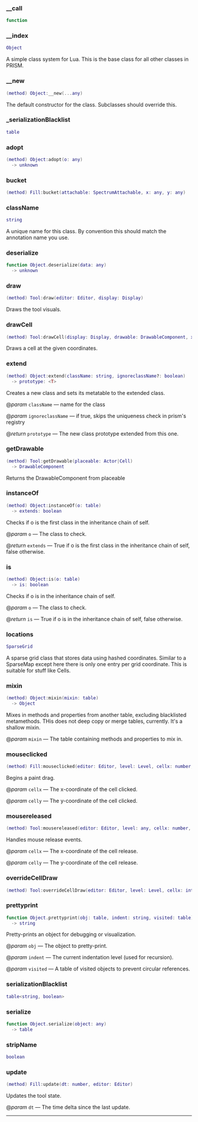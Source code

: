 
### __call


```lua
function
```

### __index


```lua
Object
```

 A simple class system for Lua. This is the base class for all other classes in PRISM.

### __new


```lua
(method) Object:__new(...any)
```

 The default constructor for the class. Subclasses should override this.

### _serializationBlacklist


```lua
table
```

### adopt


```lua
(method) Object:adopt(o: any)
  -> unknown
```

### bucket


```lua
(method) Fill:bucket(attachable: SpectrumAttachable, x: any, y: any)
```

### className


```lua
string
```

A unique name for this class. By convention this should match the annotation name you use.

### deserialize


```lua
function Object.deserialize(data: any)
  -> unknown
```

### draw


```lua
(method) Tool:draw(editor: Editor, display: Display)
```

Draws the tool visuals.

### drawCell


```lua
(method) Tool:drawCell(display: Display, drawable: DrawableComponent, x: number, y: number)
```

Draws a cell at the given coordinates.

### extend


```lua
(method) Object:extend(className: string, ignoreclassName?: boolean)
  -> prototype: <T>
```

 Creates a new class and sets its metatable to the extended class.

@*param* `className` — name for the class

@*param* `ignoreclassName` — if true, skips the uniqueness check in prism's registry

@*return* `prototype` — The new class prototype extended from this one.

### getDrawable


```lua
(method) Tool:getDrawable(placeable: Actor|Cell)
  -> DrawableComponent
```

Returns the DrawableComponent from placeable

### instanceOf


```lua
(method) Object:instanceOf(o: table)
  -> extends: boolean
```

 Checks if o is the first class in the inheritance chain of self.

@*param* `o` — The class to check.

@*return* `extends` — True if o is the first class in the inheritance chain of self, false otherwise.

### is


```lua
(method) Object:is(o: table)
  -> is: boolean
```

 Checks if o is in the inheritance chain of self.

@*param* `o` — The class to check.

@*return* `is` — True if o is in the inheritance chain of self, false otherwise.

### locations


```lua
SparseGrid
```

 A sparse grid class that stores data using hashed coordinates. Similar to a SparseMap
 except here there is only one entry per grid coordinate. This is suitable for stuff like Cells.

### mixin


```lua
(method) Object:mixin(mixin: table)
  -> Object
```

 Mixes in methods and properties from another table, excluding blacklisted metamethods.
 THis does not deep copy or merge tables, currently. It's a shallow mixin.

@*param* `mixin` — The table containing methods and properties to mix in.

### mouseclicked


```lua
(method) Fill:mouseclicked(editor: Editor, level: Level, cellx: number, celly: number)
```

 Begins a paint drag.

@*param* `cellx` — The x-coordinate of the cell clicked.

@*param* `celly` — The y-coordinate of the cell clicked.

### mousereleased


```lua
(method) Tool:mousereleased(editor: Editor, level: any, cellx: number, celly: number)
```

Handles mouse release events.

@*param* `cellx` — The x-coordinate of the cell release.

@*param* `celly` — The y-coordinate of the cell release.

### overrideCellDraw


```lua
(method) Tool:overrideCellDraw(editor: Editor, level: Level, cellx: integer, celly: integer)
```

### prettyprint


```lua
function Object.prettyprint(obj: table, indent: string, visited: table)
  -> string
```

 Pretty-prints an object for debugging or visualization.

@*param* `obj` — The object to pretty-print.

@*param* `indent` — The current indentation level (used for recursion).

@*param* `visited` — A table of visited objects to prevent circular references.

### serializationBlacklist


```lua
table<string, boolean>
```

### serialize


```lua
function Object.serialize(object: any)
  -> table
```

### stripName


```lua
boolean
```

### update


```lua
(method) Fill:update(dt: number, editor: Editor)
```

Updates the tool state.

@*param* `dt` — The time delta since the last update.


---

